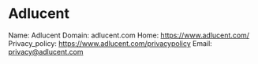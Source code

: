 
# Adlucent

Name: Adlucent
Domain: adlucent.com
Home: https://www.adlucent.com/
Privacy_policy: https://www.adlucent.com/privacypolicy
Email: privacy@adlucent.com
